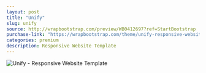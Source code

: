 ```yaml
---
layout: post
title: "Unify"
slug: unify
source: http://wrapbootstrap.com/preview/WB0412697?ref=StartBootstrap
purchase-link: "https://wrapbootstrap.com/theme/unify-responsive-website-template-WB0412697?ref=StartBootstrap"
categories: premium
description: Responsive Website Template
---
```


<img src="/assets/img/premium/unify.jpg" class="img-responsive" alt="Unify - Responsive Website Template">